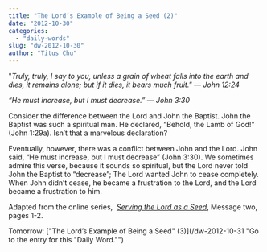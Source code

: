 ```yaml
---
title: "The Lord’s Example of Being a Seed (2)"
date: "2012-10-30"
categories: 
  - "daily-words"
slug: "dw-2012-10-30"
author: "Titus Chu"
---
```


"_Truly, truly, I say to you, unless a grain of wheat falls into the earth and dies, it remains alone; but if it dies, it bears much fruit." — John 12:24_

_“He must increase, but I must decrease.”_ _— John 3:30_

Consider the difference between the Lord and John the Baptist. John the Baptist was such a spiritual man. He declared, “Behold, the Lamb of God!” (John 1:29a). Isn’t that a marvelous declaration?

Eventually, however, there was a conflict between John and the Lord. John said, “He must increase, but I must decrease” (John 3:30). We sometimes admire this verse, because it sounds so spiritual, but the Lord never told John the Baptist to “decrease”; The Lord wanted John to cease completely. When John didn’t cease, he became a frustration to the Lord, and the Lord became a frustration to him.

Adapted from the online series,  _[Serving the Lord as a Seed](/articles-serving-0007 "Go to the listing for this series of articles.")_, Message two, pages 1-2.

Tomorrow: ["The Lord’s Example of Being a Seed" (3)](/dw-2012-10-31 "Go to the entry for this "Daily Word."")
